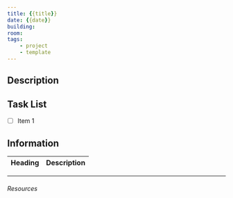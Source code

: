 ```yaml
---
title: {{title}}
date: {{date}}
building:
room:
tags: 
	- project
	- template
---
```


## Description

## Task List

- [ ] Item 1

## Information

Heading          | Description
---------------- | -----------------

---
###### Resources
